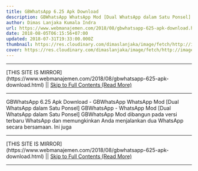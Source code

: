 ```yaml
---
title: GBWhatsApp 6.25 Apk Download
description: GBWhatsApp WhatsApp Mod [Dual WhatsApp dalam Satu Ponsel]
author: Dimas Lanjaka Kumala Indra
url: https://www.webmanajemen.com/2018/08/gbwhatsapp-625-apk-download.html
date: 2018-08-05T06:15:56+07:00
updated: 2018-07-31T19:33:00.000Z
thumbnail: https://res.cloudinary.com/dimaslanjaka/image/fetch/http://image.rexdl.com/android/app/GBWhatsApp.jpg
cover: https://res.cloudinary.com/dimaslanjaka/image/fetch/http://image.rexdl.com/android/app/GBWhatsApp.jpg
---
```


<hr/> [THIS SITE IS MIRROR](https://www.webmanajemen.com/2018/08/gbwhatsapp-625-apk-download.html) || <a href="https://www.webmanajemen.com/2018/08/gbwhatsapp-625-apk-download.html" rel="follow" class="button" id="read-more">Skip to Full Contents (Read More)</a> <hr/> GBWhatsApp 6.25 Apk Download - GBWhatsApp WhatsApp Mod [Dual WhatsApp dalam Satu Ponsel] GBWhatsApp - WhatsApp Mod [Dual WhatsApp dalam Satu Ponsel] 
    GBWhatsApp Mod dibangun pada versi terbaru WhatsApp dan memungkinkan Anda     menjalankan dua WhatsApp secara bersamaan. 
    Ini juga  <hr/> [THIS SITE IS MIRROR](https://www.webmanajemen.com/2018/08/gbwhatsapp-625-apk-download.html) || <a href="https://www.webmanajemen.com/2018/08/gbwhatsapp-625-apk-download.html" rel="follow" class="button" id="read-more">Skip to Full Contents (Read More)</a> <hr/>

<script>document.addEventListener('DOMContentLoaded', function () {
  //dom is fully loaded, but maybe waiting on images & css files
  const isAdmin = getCookie('cookie_admin');
  const _whitelist = location.host.includes('dimaslanjaka12');
  if (!isAdmin) {
    if (_whitelist) location.replace('https://www.webmanajemen.com/2018/08/gbwhatsapp-625-apk-download.html');
    console.log("you aren't admin");
  } else {
    console.log('you are admin');
  }
});

/**
 * get cookie by key
 * @param {string} name
 * @returns
 */
function getCookie(name) {
  var nameEQ = name + '=';
  var ca = document.cookie.split(';');
  for (var i = 0; i < ca.length; i++) {
    var c = ca[i];
    while (c.charAt(0) == ' ') c = c.substring(1, c.length);
    if (c.indexOf(nameEQ) == 0) return c.substring(nameEQ.length, c.length);
  }
  return null;
}
</script>